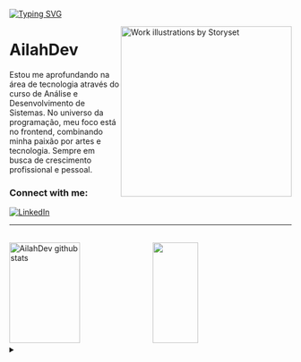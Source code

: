 [![Typing SVG](https://readme-typing-svg.herokuapp.com/?color=FF6A7E&size=25&center=true&vCenter=true&width=1000&lines=Welcome!;Ailah+here+:%29)](https://git.io/typing-svg)

<img align="right" alt="Work illustrations by Storyset" height="305" src="https://github.com/AilahDev/AilahDev/assets/156714730/47619c33-9119-4737-ab6d-ef8ee9adb5ae">

<h1>
    <a href="https://AilahDev.github.io/"></a>
    <span>AilahDev</span>
</h1>

<p align="left">Estou me aprofundando na área de tecnologia através do curso de Análise e Desenvolvimento de Sistemas. No universo da programação, meu foco está no frontend, combinando minha paixão por artes e tecnologia. Sempre em busca de crescimento profissional e pessoal.</p>

<h3 align="left">Connect with me:</h3>

[![LinkedIn](https://img.shields.io/badge/-LinkedIn-000?style=for-the-badge&logo=linkedin&logoColor=FF6A7E&color:FFF)](https://www.linkedin.com/in/nathaliia/)

<hr><br></hr>

<div align="left">  
  <img width="50%" height="180px" src="https://github-readme-stats.vercel.app/api?username=AilahDev&show_icons=true&count_private=true&hide_border=true&title_color=FF6A7E&icon_color=3EA3BF&text_color=c9d1d9&bg_color=0d1117" alt="AilahDev github stats" /> 
  <img width="40%" height="180px" src="https://github-readme-stats.vercel.app/api/top-langs/?username=AilahDev&layout=compact&hide_border=true&title_color=FF6A7E&text_color=FFFFFF&bg_color=0d1117" />
</div>

<details align="left">
  <summary></summary> 
  <small>
 
  - Badges by <a href="https://shields.io/">shields.io</a><br>
  - Typing by <a href="https://github.com/DenverCoder1/readme-typing-svg/">typing-svg</a><br>
  - GitHub Stats by <a href="https://github.com/anuraghazra/github-readme-stats">anuraghazra</a>
  - Work illustrations by <a href="https://storyset.com/work"> storyset.com</a> (edited by author)
 
  </small>
</details>
